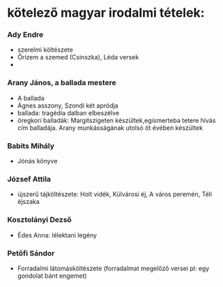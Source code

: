 
# kötelező magyar irodalmi tételek:

### Ady Endre
  - szerelmi költészete
  - Őrizem a szemed (Csinszka), Léda versek
  - 
### Arany János, a ballada mestere 
  - A ballada 
  - Ágnes asszony, Szondi két apródja
  - ballada: tragédia dalban elbeszélve
  - öregkori balladák: Margitszigeten készültek,egismerteba tetere hívás cím balladája. Arany munkásságának utolsó öt évében készültek
  
  
### Babits Mihály   
- Jónás könyve

### József Attila
- újszerű tájköltészete: Holt vidék, Külvárosi éj, A város peremén, Téli éjszaka

### Kosztolányi Dezső
- Édes Anna: lélektani legény

### Petőfi Sándor
- Forradalmi látomásköltészete (forradalmat megelőző versei pl: egy gondolat bánt engemet)

